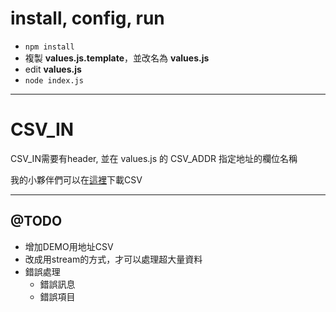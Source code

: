 # install, config, run

- `npm install`
- 複製 __values.js.template__，並改名為 __values.js__
- edit __values.js__
- `node index.js`

---

# CSV_IN

CSV_IN需要有header, 並在 values.js 的 CSV_ADDR 指定地址的欄位名稱

我的小夥伴們可以在[這裡](https://drive.google.com/file/d/0B4IX72YRF3DxaTdkMlh6bHRiNmM/view?usp=sharing)下載CSV

---

## @TODO

- 增加DEMO用地址CSV
- 改成用stream的方式，才可以處理超大量資料
- 錯誤處理
  - 錯誤訊息
  - 錯誤項目
